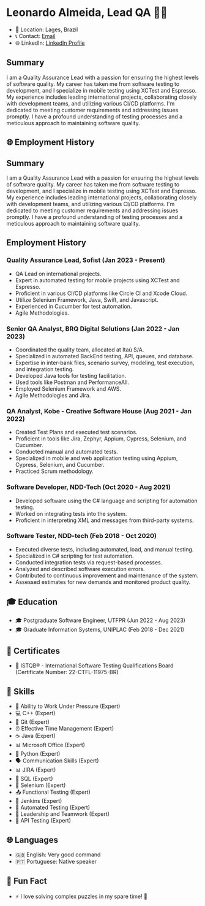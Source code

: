 # Leonardo Almeida, Lead QA 👨‍💻


- 📍 Location: Lages, Brazil
- 📞 Contact: [Email](mailto:almeidaleo1995@gmail.com)
- 🌐 LinkedIn: [LinkedIn Profile](https://www.linkedin.com/in/leonardo-almeida19/)

## Summary

I am a Quality Assurance Lead with a passion for ensuring the highest levels of software quality. My career has taken me from software testing to development, and I specialize in mobile testing using XCTest and Espresso. My experience includes leading international projects, collaborating closely with development teams, and utilizing various CI/CD platforms. I'm dedicated to meeting customer requirements and addressing issues promptly. I have a profound understanding of testing processes and a meticulous approach to maintaining software quality.

## 🌐 Employment History


## Summary

I am a Quality Assurance Lead with a passion for ensuring the highest levels of software quality. My career has taken me from software testing to development, and I specialize in mobile testing using XCTest and Espresso. My experience includes leading international projects, collaborating closely with development teams, and utilizing various CI/CD platforms. I'm dedicated to meeting customer requirements and addressing issues promptly. I have a profound understanding of testing processes and a meticulous approach to maintaining software quality.

## Employment History

### Quality Assurance Lead, Sofist (Jan 2023 - Present)

- QA Lead on international projects.
- Expert in automated testing for mobile projects using XCTest and Espresso.
- Proficient in various CI/CD platforms like Circle CI and Xcode Cloud.
- Utilize Selenium Framework, Java, Swift, and Javascript.
- Experienced in Cucumber for test automation.
- Agile Methodologies.

### Senior QA Analyst, BRQ Digital Solutions (Jan 2022 - Jan 2023)

- Coordinated the quality team, allocated at Itaú S/A.
- Specialized in automated BackEnd testing, API, queues, and database.
- Expertise in inter-bank files, scenario survey, modeling, test execution, and integration testing.
- Developed Java tools for testing facilitation.
- Used tools like Postman and PerformanceAll.
- Employed Selenium Framework and AWS.
- Agile Methodologies and Jira.

### QA Analyst, Kobe - Creative Software House (Aug 2021 - Jan 2022)

- Created Test Plans and executed test scenarios.
- Proficient in tools like Jira, Zephyr, Appium, Cypress, Selenium, and Cucumber.
- Conducted manual and automated tests.
- Specialized in mobile and web application testing using Appium, Cypress, Selenium, and Cucumber.
- Practiced Scrum methodology.

### Software Developer, NDD-Tech (Oct 2020 - Aug 2021)

- Developed software using the C# language and scripting for automation testing.
- Worked on integrating tests into the system.
- Proficient in interpreting XML and messages from third-party systems.

### Software Tester, NDD-tech (Feb 2018 - Oct 2020)

- Executed diverse tests, including automated, load, and manual testing.
- Specialized in C# scripting for test automation.
- Conducted integration tests via request-based processes.
- Analyzed and described software execution errors.
- Contributed to continuous improvement and maintenance of the system.
- Assessed estimates for new demands and monitored product quality.

## 🎓 Education

- 🎓 Postgraduate Software Engineer, UTFPR (Jun 2022 - Aug 2023)
- 🎓 Graduate Information Systems, UNIPLAC (Feb 2018 - Dec 2021)

## 📜 Certificates

- 📜 ISTQB® - International Software Testing Qualifications Board (Certificate Number: 22-CTFL-11975-BR)

## 💼 Skills

- 🧠 Ability to Work Under Pressure (Expert)
- 💻 C++ (Expert)
- 📂 Git (Expert)
- ⏰ Effective Time Management (Expert)
- ☕ Java (Expert)
- 📊 Microsoft Office (Expert)
- 🐍 Python (Expert)
- 🗣️ Communication Skills (Expert)
- 📊 JIRA (Expert)
- 💾 SQL (Expert)
- 🧪 Selenium (Expert)
- 📤 Functional Testing (Expert)
- 🔌 Jenkins (Expert)
- 🔄 Automated Testing (Expert)
- 🤝 Leadership and Teamwork (Expert)
- 🧪 API Testing (Expert)

## 🌐 Languages

- 🇬🇧 English: Very good command
- 🇵🇹 Portuguese: Native speaker

## 🌟 Fun Fact

- ⚡ I love solving complex puzzles in my spare time! 🧩

